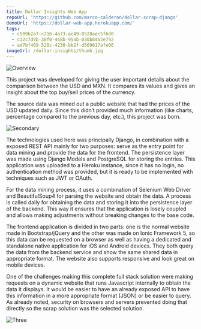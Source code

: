 ```yaml
---
title: Dollar Insights Web App
repoUrl: 'https://github.com/marco-calderon/dollar-scrap-django'
demoUrl: 'https://dollar-web-app.herokuapp.com/'
tags:
  - c509b2a7-c216-4a73-ac49-8528aec5f6d0
  - c12c7d9b-30f0-448b-95ab-030b8462e792
  - ad7bf409-520c-4230-bb2f-d569617afe06
imageUrl: /dollar-insights/thumb.jpg
---
```


![Overview](/dollar-insights/1.jpg)

This project was developed for giving the user important details about the comparison between the USD and MXN. It compares its values and gives an insight about the top buy/sell prices of the currency.

The source data was mined out a public website that had the prices of the USD updated daily. Since this didn’t provided much information (like charts, percentage compared to the previous day, etc.), this project was born.

![Secondary](/dollar-insights/2.jpg)

The technologies used here was principally Django, in combination with a exposed REST API mainly for two purposes: serve as the entry point for data mining and provide the data for the frontend. The persistence layer was made using Django Models and PostgreSQL for storing the entries. This application was uploaded to a Heroku instance, since it has no login, no authentication method was provided, but it is ready to be implemented with techniques such as JWT or OAuth.

For the data mining process, it uses a combination of Selenium Web Driver and BeautifulSoup4 for parsing the website and obtain the data. A process is called daily for obtaining the data and storing it into the persistence layer of the backend. This way it ensures that the application is losely coupled and allows making adjustments without breaking changes to the base code.

The frontend application is divided in two parts: one is the normal website made in Bootstrap/jQuery and the other was made on Ionic Framework 5, so this data can be requested on a browser as well as having a dedicated and standalone native application for iOS and Android devices. They both query the data from the backend service and show the same shared data in appropriate format. The website also supports responsive and look great on mobile devices.

One of the challenges making this complete full stack solution were making requests on a dynamic website that runs Javascript internally to obtain the data it displays. It would be easier to have an already exposed API to have this information in a more appropriate format (JSON) or be easier to query. As already noted, security on browsers and servers prevented doing that directly so the scrap solution was the selected solution.

![Three](/dollar-insights/3.jpg)
